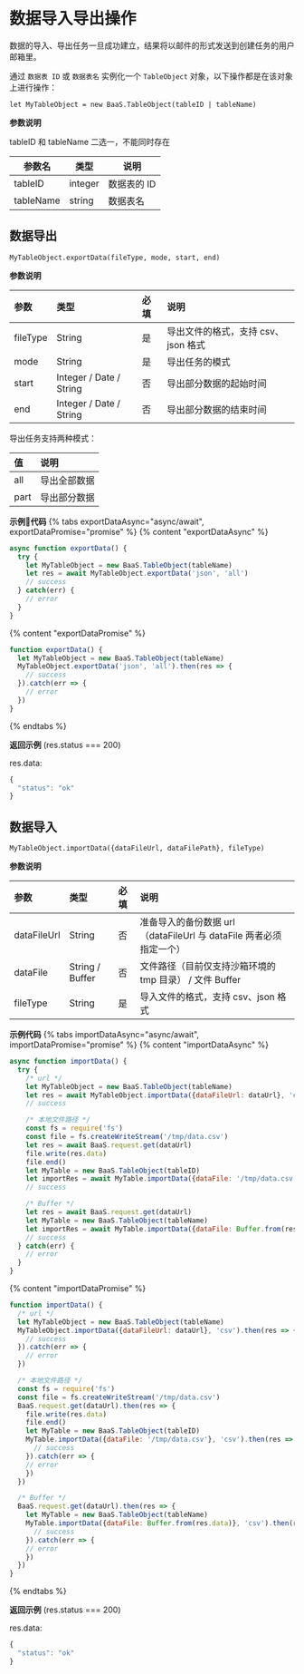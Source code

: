 # 数据导入导出操作

数据的导入、导出任务一旦成功建立，结果将以邮件的形式发送到创建任务的用户邮箱里。

通过 `数据表 ID` 或 `数据表名` 实例化一个 `TableObject` 对象，以下操作都是在该对象上进行操作：

`let MyTableObject = new BaaS.TableObject(tableID | tableName)`

**参数说明**

tableID 和 tableName 二选一，不能同时存在

| 参数名    | 类型    | 说明                                 |
|-----------|---------|--------------------------------------|
| tableID   | integer | 数据表的 ID                          |
| tableName | string  | 数据表名                             |

## 数据导出

`MyTableObject.exportData(fileType, mode, start, end)`

**参数说明**

| 参数      | 类型   | 必填 | 说明 |
| :-----   | :-----  | :-- | :---|
| fileType | String  |  是 | 导出文件的格式，支持 csv、json 格式 |
| mode     | String  |  是  | 导出任务的模式|
| start    | Integer / Date / String |  否  | 导出部分数据的起始时间 |
| end      | Integer / Date / String |  否  | 导出部分数据的结束时间 |

导出任务支持两种模式：

|    值   |    说明      |
| :-----  | :---------  |
| all     |  导出全部数据 |
| part    |  导出部分数据 |

**示例代码**
{% tabs exportDataAsync="async/await", exportDataPromise="promise" %}
{% content "exportDataAsync" %}
```js
async function exportData() {
  try {
    let MyTableObject = new BaaS.TableObject(tableName)
    let res = await MyTableObject.exportData('json', 'all')
    // success
  } catch(err) {
    // error
  }
}
```

{% content "exportDataPromise" %}
```js
function exportData() {
  let MyTableObject = new BaaS.TableObject(tableName)
  MyTableObject.exportData('json', 'all').then(res => {
    // success
  }).catch(err => {
    // error
  })
}
```
{% endtabs %}

**返回示例** (res.status === 200)

res.data:
```js
{
  "status": "ok"
}
```


## 数据导入

`MyTableObject.importData({dataFileUrl, dataFilePath}, fileType)`

**参数说明**

| 参数         | 类型     | 必填 | 说明 |
| :-----      | :-----  | :-- | :---|
| dataFileUrl | String  |  否  | 准备导入的备份数据 url （dataFileUrl 与 dataFile 两者必须指定一个） |
| dataFile    | String / Buffer |  否  | 文件路径（目前仅支持沙箱环境的 tmp 目录） / 文件 Buffer |
| fileType    | String  |  是 | 导入文件的格式，支持 csv、json 格式 |

**示例代码**
{% tabs importDataAsync="async/await", importDataPromise="promise" %}
{% content "importDataAsync" %}
```js
async function importData() {
  try {
    /* url */
    let MyTableObject = new BaaS.TableObject(tableName)
    let res = await MyTableObject.importData({dataFileUrl: dataUrl}, 'csv')
    // success

    /* 本地文件路径 */
    const fs = require('fs')
    const file = fs.createWriteStream('/tmp/data.csv')
    let res = await BaaS.request.get(dataUrl)
    file.write(res.data)
    file.end()
    let MyTable = new BaaS.TableObject(tableID)
    let importRes = await MyTable.importData({dataFile: '/tmp/data.csv'}, 'csv')
    // success

    /* Buffer */
    let res = await BaaS.request.get(dataUrl)
    let MyTable = new BaaS.TableObject(tableName)
    let importRes = await MyTable.importData({dataFile: Buffer.from(res.data)}, 'csv')
    // success
  } catch(err) {
    // error
  }
}
```

{% content "importDataPromise" %}
```js
function importData() {
  /* url */
  let MyTableObject = new BaaS.TableObject(tableName)
  MyTableObject.importData({dataFileUrl: dataUrl}, 'csv').then(res => {
    // success
  }).catch(err => {
    // error
  })

  /* 本地文件路径 */
  const fs = require('fs')
  const file = fs.createWriteStream('/tmp/data.csv')
  BaaS.request.get(dataUrl).then(res => {
    file.write(res.data)
    file.end()
    let MyTable = new BaaS.TableObject(tableID)
    MyTable.importData({dataFile: '/tmp/data.csv'}, 'csv').then(res => {
      // success
    }).catch(err => {
    // error
    })
  })

  /* Buffer */
  BaaS.request.get(dataUrl).then(res => {
    let MyTable = new BaaS.TableObject(tableName)
    MyTable.importData({dataFile: Buffer.from(res.data)}, 'csv').then(res => {
      // success
    }).catch(err => {
    // error
    })
  })
}
```
{% endtabs %}

**返回示例** (res.status === 200)

res.data:
```js
{
  "status": "ok"
}
```

